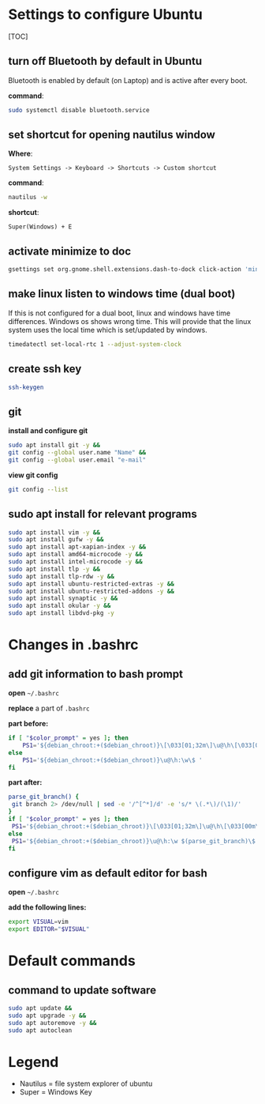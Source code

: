 # Settings to configure Ubuntu
[TOC]

## turn off Bluetooth by default in Ubuntu
Bluetooth is enabled by default (on Laptop) and is active after every boot.

**command**:
```bash
sudo systemctl disable bluetooth.service
```

## set shortcut for opening nautilus window
**Where**:
```
System Settings -> Keyboard -> Shortcuts -> Custom shortcut
```

**command**:
```bash
nautilus -w
```

**shortcut**:
```
Super(Windows) + E
```

## activate minimize to doc
```bash
gsettings set org.gnome.shell.extensions.dash-to-dock click-action 'minimize'
```

## make linux listen to windows time (dual boot)
If this is not configured for a dual boot, linux and windows have time differences.
Windows os shows wrong time.
This will provide that the linux system uses the local time which is set/updated by windows.

```bash
timedatectl set-local-rtc 1 --adjust-system-clock
```

## create ssh key
```bash
ssh-keygen
```

## git
**install and configure git**
```bash
sudo apt install git -y &&
git config --global user.name "Name" &&
git config --global user.email "e-mail"
```

**view git config**
```bash
git config --list
```

## sudo apt install for relevant programs
```bash
sudo apt install vim -y &&
sudo apt install gufw -y &&
sudo apt install apt-xapian-index -y &&
sudo apt install amd64-microcode -y &&
sudo apt install intel-microcode -y &&
sudo apt install tlp -y &&
sudo apt install tlp-rdw -y &&
sudo apt install ubuntu-restricted-extras -y &&
sudo apt install ubuntu-restricted-addons -y &&
sudo apt install synaptic -y &&
sudo apt install okular -y &&
sudo apt install libdvd-pkg -y
```


# Changes in .bashrc
## add git information to bash prompt
**open** ```~/.bashrc```

**replace** a part of ```.bashrc```

**part before:**
```bash
if [ "$color_prompt" = yes ]; then
    PS1='${debian_chroot:+($debian_chroot)}\[\033[01;32m\]\u@\h\[\033[00m\]:\[\033[01;34m\]\w\[\033[00m\]\$ '
else
    PS1='${debian_chroot:+($debian_chroot)}\u@\h:\w\$ '
fi
```

**part after:**
```bash
parse_git_branch() {
 git branch 2> /dev/null | sed -e '/^[^*]/d' -e 's/* \(.*\)/(\1)/'
}
if [ "$color_prompt" = yes ]; then
 PS1='${debian_chroot:+($debian_chroot)}\[\033[01;32m\]\u@\h\[\033[00m\]:\[\033[01;34m\]\w\[\033[01;33m\] $(parse_git_branch)\[\033[00m\]\$ '
else
 PS1='${debian_chroot:+($debian_chroot)}\u@\h:\w $(parse_git_branch)\$ '
fi
```

## configure vim as default editor for bash
**open** ```~/.bashrc```

**add the following lines:**
```bash
export VISUAL=vim
export EDITOR="$VISUAL"
```


# Default commands
## command to update software
```bash
sudo apt update &&
sudo apt upgrade -y &&
sudo apt autoremove -y &&
sudo apt autoclean
```

# Legend
- Nautilus =  file system explorer of ubuntu
- Super = Windows Key
